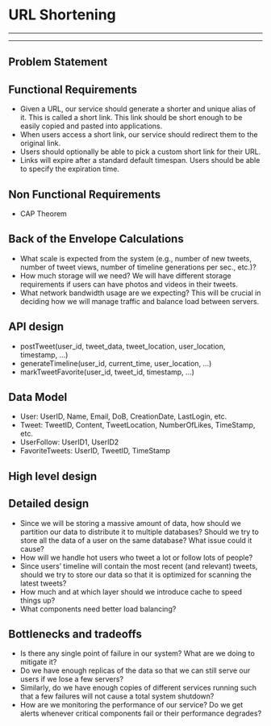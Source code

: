 # URL Shortening

---
---

## Problem Statement

## Functional Requirements

- Given a URL, our service should generate a shorter and unique alias of it. This is called a short link. This link should be short enough to be easily copied and pasted into applications.
- When users access a short link, our service should redirect them to the original link.
- Users should optionally be able to pick a custom short link for their URL.
- Links will expire after a standard default timespan. Users should be able to specify the expiration time.

## Non Functional Requirements

- CAP Theorem

## Back of the Envelope Calculations

- What scale is expected from the system (e.g., number of new tweets, number of tweet views, number of timeline generations per sec., etc.)?
- How much storage will we need? We will have different storage requirements if users can have photos and videos in their tweets.
- What network bandwidth usage are we expecting? This will be crucial in deciding how we will manage traffic and balance load between servers.

## API design

- postTweet(user_id, tweet_data, tweet_location, user_location, timestamp, …)  
- generateTimeline(user_id, current_time, user_location, …)  
- markTweetFavorite(user_id, tweet_id, timestamp, …)  

## Data Model

- User: UserID, Name, Email, DoB, CreationDate, LastLogin, etc.
- Tweet: TweetID, Content, TweetLocation, NumberOfLikes, TimeStamp, etc.
- UserFollow: UserID1, UserID2
- FavoriteTweets: UserID, TweetID, TimeStamp

## High level design

## Detailed design

- Since we will be storing a massive amount of data, how should we partition our data to distribute it to multiple databases? Should we try to store all the data of a user on the same database? What issue could it cause?
- How will we handle hot users who tweet a lot or follow lots of people?
- Since users’ timeline will contain the most recent (and relevant) tweets, should we try to store our data so that it is optimized for scanning the latest tweets?
- How much and at which layer should we introduce cache to speed things up?
- What components need better load balancing?

## Bottlenecks and tradeoffs

- Is there any single point of failure in our system? What are we doing to mitigate it?
- Do we have enough replicas of the data so that we can still serve our users if we lose a few servers?
- Similarly, do we have enough copies of different services running such that a few failures will not cause a total system shutdown?
- How are we monitoring the performance of our service? Do we get alerts whenever critical components fail or their performance degrades?
